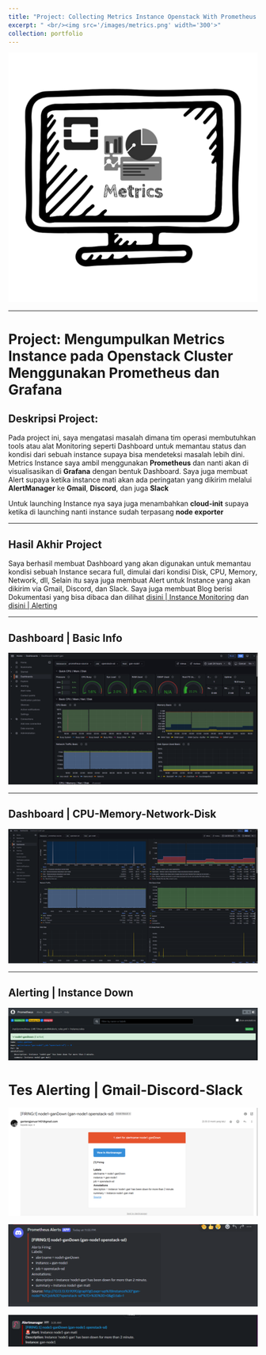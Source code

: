```yaml
---
title: "Project: Collecting Metrics Instance Openstack With Prometheus dan Grafana"
excerpt: " <br/><img src='/images/metrics.png' width='300'>"
collection: portfolio
---
```

![Openstack-ElkStack](/images/metrics.png)

--- 
# Project: **Mengumpulkan Metrics Instance pada Openstack Cluster Menggunakan Prometheus dan Grafana**

## Deskripsi Project: 

Pada project ini, saya mengatasi masalah dimana tim operasi membutuhkan tools atau alat Monitoring seperti Dashboard untuk memantau status dan kondisi dari sebuah instance supaya bisa mendeteksi masalah lebih dini. Metrics Instance saya ambil menggunakan **Prometheus** dan nanti akan di visualisasikan di **Grafana** dengan bentuk Dashboard. Saya juga membuat Alert supaya ketika instance mati akan ada peringatan yang dikirim melalui **AlertManager** ke **Gmail**, **Discord**, dan juga **Slack**

Untuk launching Instance nya saya juga menambahkan **cloud-init** supaya ketika di launching nanti instance sudah terpasang **node exporter**

---
## Hasil Akhir Project
Saya berhasil membuat Dashboard yang akan digunakan untuk memantau kondisi sebuah Instance secara full, dimulai dari kondisi Disk, CPU, Memory, Network, dll, Selain itu saya juga membuat Alert untuk Instance yang akan dikirim via Gmail, Discord, dan Slack. Saya juga membuat Blog berisi Dokumentasi yang bisa dibaca dan dilihat [disini | Instance Monitoring](https://gantengjanuar.sytes.net//posts/2024/11/prometheus-instance-monitoring/) dan [disini | Alerting](https://gantengjanuar.sytes.net//posts/2024/11/prometheus-instance-monitoring/)

---
## Dashboard | Basic Info
![hasil Akhir](/images/basic-info.png)

---
## Dashboard | CPU-Memory-Network-Disk
![hasil Akhir](/images/cpu-memory.png)

---

## Alerting | Instance Down
![Alert](/images/prome-alert.png)

# Tes Alerting  | Gmail-Discord-Slack
![alerting](/images/matiin-instance-3.png)

![alerting](/images/matiin-instance-4.png)

![alerting](/images/matiin-instance-5.png)